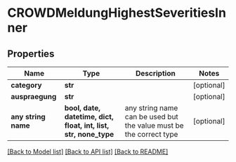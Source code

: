 # CROWDMeldungHighestSeveritiesInner


## Properties
Name | Type | Description | Notes
------------ | ------------- | ------------- | -------------
**category** | **str** |  | [optional] 
**auspraegung** | **str** |  | [optional] 
**any string name** | **bool, date, datetime, dict, float, int, list, str, none_type** | any string name can be used but the value must be the correct type | [optional]

[[Back to Model list]](../README.md#documentation-for-models) [[Back to API list]](../README.md#documentation-for-api-endpoints) [[Back to README]](../README.md)


